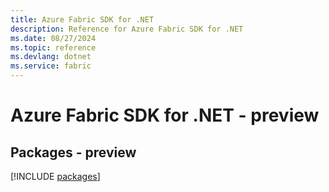 ```yaml
---
title: Azure Fabric SDK for .NET
description: Reference for Azure Fabric SDK for .NET
ms.date: 08/27/2024
ms.topic: reference
ms.devlang: dotnet
ms.service: fabric
---
```

# Azure Fabric SDK for .NET - preview
## Packages - preview
[!INCLUDE [packages](fabric-index.md)]